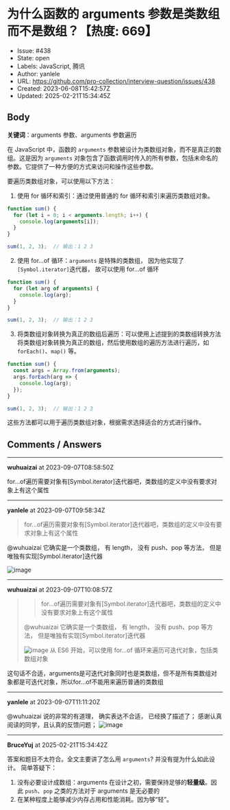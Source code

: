 # 为什么函数的 arguments 参数是类数组而不是数组？【热度: 669】

- Issue: #438
- State: open
- Labels: JavaScript, 腾讯
- Author: yanlele
- URL: https://github.com/pro-collection/interview-question/issues/438
- Created: 2023-06-08T15:42:57Z
- Updated: 2025-02-21T15:34:45Z

## Body

**关键词**：arguments 参数、arguments 参数遍历

在 JavaScript 中，函数的 `arguments` 参数被设计为类数组对象，而不是真正的数组。这是因为 `arguments` 对象包含了函数调用时传入的所有参数，包括未命名的参数。它提供了一种方便的方式来访问和操作这些参数。

要遍历类数组对象，可以使用以下方法：

1. 使用 for 循环和索引：通过使用普通的 for 循环和索引来遍历类数组对象。
```javascript
function sum() {
  for (let i = 0; i < arguments.length; i++) {
    console.log(arguments[i]);
  }
}

sum(1, 2, 3);  // 输出：1 2 3
```

2. 使用 for...of 循环：`arguments` 是特殊的类数组， 因为他实现了`[Symbol.iterator]`迭代器， 故可以使用 for...of 循环
```javascript
function sum() {
  for (let arg of arguments) {
    console.log(arg);
  }
}

sum(1, 2, 3);  // 输出：1 2 3
```

3. 将类数组对象转换为真正的数组后遍历：可以使用上述提到的类数组转换方法将类数组对象转换为真正的数组，然后使用数组的遍历方法进行遍历，如 `forEach()`、`map()` 等。
```javascript
function sum() {
  const args = Array.from(arguments);
  args.forEach(arg => {
    console.log(arg);
  });
}

sum(1, 2, 3);  // 输出：1 2 3
```

这些方法都可以用于遍历类数组对象，根据需求选择适合的方式进行操作。


## Comments / Answers

---

**wuhuaizai** at 2023-09-07T08:58:50Z

for...of遍历需要对象有[Symbol.iterator]迭代器吧，类数组的定义中没有要求对象上有这个属性

---

**yanlele** at 2023-09-07T09:58:34Z

> for...of遍历需要对象有[Symbol.iterator]迭代器吧，类数组的定义中没有要求对象上有这个属性

@wuhuaizai 
它确实是一个类数组， 有 length， 没有 push、pop 等方法， 但是唯独有实现[Symbol.iterator]迭代器

![image](https://github.com/pro-collection/interview-question/assets/22188674/4a89d066-e2e4-4b73-a2d8-24a58d5fa1e0)


---

**wuhuaizai** at 2023-09-07T10:08:57Z

> > for...of遍历需要对象有[Symbol.iterator]迭代器吧，类数组的定义中没有要求对象上有这个属性
> 
> @wuhuaizai 它确实是一个类数组， 有 length， 没有 push、pop 等方法， 但是唯独有实现[Symbol.iterator]迭代器
> 
> ![image](https://user-images.githubusercontent.com/22188674/266277890-4a89d066-e2e4-4b73-a2d8-24a58d5fa1e0.png)
从 ES6 开始，可以使用 for...of 循环来遍历可迭代对象，包括类数组对象

这句话不合适，arguments是可迭代对象同时也是类数组，但不是所有类数组对象都是可迭代对象，所以for...of不能用来遍历普通的类数组


---

**yanlele** at 2023-09-07T11:11:20Z


@wuhuaizai 说的非常的有道理， 确实表达不合适， 已经换了描述了；
感谢认真阅读的同学，且认真的反馈问题；
![image](https://github.com/pro-collection/interview-question/assets/22188674/7f65d831-b139-4076-a6ff-28b08933f98a)


---

**BruceYuj** at 2025-02-21T15:34:42Z

答案和题目不太符合。全文主要讲了怎么用 `arguments`? 并没有提为什么如此设计。
简单答疑下：
1. 没有必要设计成数组：arguments 在设计之初，需要保持足够的**轻量级**。因此 `push`、`pop` 之类的方法对于 arguments 是无必要的
2. 在某种程度上能够减少内存占用和性能消耗。因为够“轻”。
